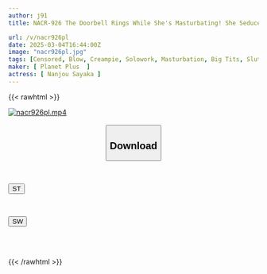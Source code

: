 ```yaml
---
author: j91
title: NACR-926 The Doorbell Rings While She's Masturbating! She Seduces The Delivery Man And Has Sex With Him Live!? The Super Popular Slutty Live Streamer, Aya Nanjo

url: /v/nacr926pl
date: 2025-03-04T16:44:00Z
image: "nacr926pl.jpg"
tags: [Censored, Blow, Creampie, Solowork, Masturbation, Big Tits, Slut	]
maker: [ Planet Plus  ]
actress: [ Nanjou Sayaka ]
---
```



{{< rawhtml >}}

<div class="video" data-videoid="oWbBvrJPV3hJwzB">
    <a href="javascript:;">
        <img src="/v/nacr926pl/nacr926pl.jpg" width="WIDTH" height="HEIGHT" alt="nacr926pl.mp4" loading="lazy">
    </a>
</div>

<script type="text/javascript" src="https://j91.asia/asset/on-demand-st.js"></script>

<br>
  <link rel="stylesheet" href="https://j91.asia/asset/bs5.css">
  
  <center>
  <button class="btn btn-primary" type="button" data-bs-toggle="collapse" data-bs-target=".multi-collapse" aria-expanded="false" aria-controls="multiCollapseExample1 multiCollapseExample2"><h2>Download</h2></button></center>
</p>
<div class="row">
  <div class="col">
    <div class="collapse multi-collapse" id="multiCollapseExample1">
      <div class="card card-body">
	      	      <br>
<div class="buttons">  
<p><a href="/v/nacr926pl/st.html" target="_blank"><button class="btn-hover color-3"><i class="fa fa-download"></i> ST</button></a></p></div>
    </div>
  </div>
</div>
  <div class="col">
    <div class="collapse multi-collapse" id="multiCollapseExample2">
      <div class="card card-body">
	      <br>
<div class="buttons">
<p><a href="/v/nacr926pl/sw.html" target="_blank"><button class="btn-hover color-2"><i class="fa fa-download"></i> SW</button></a></p></div>
<br><br>
      </div>
    </div>
  </div>
</div>

{{< /rawhtml >}}